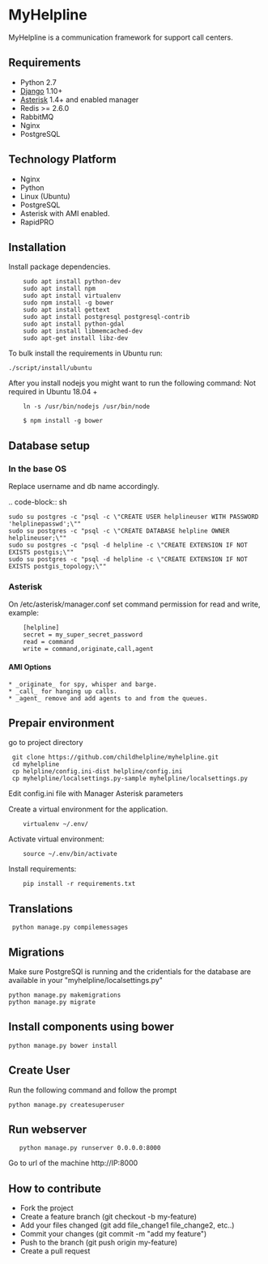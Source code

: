 # MyHelpline

MyHelpline is a communication framework for support call centers.

## Requirements

 * Python 2.7
 * [Django](http://djangoproject.com/) 1.10+
 * [Asterisk](http://www.asterisk.org) 1.4+ and enabled manager
 * Redis >= 2.6.0
 * RabbitMQ
 * Nginx
 * PostgreSQL

## Technology Platform
 * Nginx
 * Python
 * Linux (Ubuntu)
 * PostgreSQL
 * Asterisk with AMI enabled.
 * RapidPRO

## Installation

Install package dependencies.

```
    sudo apt install python-dev
    sudo apt install npm
    sudo apt install virtualenv
    sudo npm install -g bower
    sudo apt install gettext
    sudo apt install postgresql postgresql-contrib
    sudo apt install python-gdal
    sudo apt install libmemcached-dev
    sudo apt-get install libz-dev
```

To bulk install the requirements in Ubuntu run:

    ./script/install/ubuntu



After you install nodejs you might want to run the following command:
Not required in Ubuntu 18.04 +

```
    ln -s /usr/bin/nodejs /usr/bin/node
```

```
    $ npm install -g bower
```


## Database setup

### In the base OS

Replace username and db name accordingly.

.. code-block:: sh

    sudo su postgres -c "psql -c \"CREATE USER helplineuser WITH PASSWORD 'helplinepasswd';\""
    sudo su postgres -c "psql -c \"CREATE DATABASE helpline OWNER helplineuser;\""
    sudo su postgres -c "psql -d helpline -c \"CREATE EXTENSION IF NOT EXISTS postgis;\""
    sudo su postgres -c "psql -d helpline -c \"CREATE EXTENSION IF NOT EXISTS postgis_topology;\""



### Asterisk
On /etc/asterisk/manager.conf set command permission for read and write, example:

```
    [helpline]
    secret = my_super_secret_password
    read = command
    write = command,originate,call,agent
```

#### AMI Options
    * _originate_ for spy, whisper and barge.
    * _call_ for hanging up calls.
    * _agent_ remove and add agents to and from the queues.

##  Prepair environment

 go to project directory
 ```
  git clone https://github.com/childhelpline/myhelpline.git
  cd myhelpline
  cp helpline/config.ini-dist helpline/config.ini
  cp myhelpline/localsettings.py-sample myhelpline/localsettings.py
 ```
  Edit config.ini file with Manager Asterisk parameters

Create a virtual environment for the application.

```
    virtualenv ~/.env/
```

Activate virtual environment:

```
    source ~/.env/bin/activate
```

Install requirements:

```
    pip install -r requirements.txt
```

## Translations
 ```
  python manage.py compilemessages
 ```

## Migrations 
Make sure PostgreSQl is running and the cridentials for the  database are available in your "myhelpline/localsettings.py" 
```
python manage.py makemigrations
python manage.py migrate
   ```
## Install components using bower
 ```
 python manage.py bower install
 ```
 ## Create User
 Run the following command and follow the prompt
  ```
  python manage.py createsuperuser
  ```
 
## Run webserver
 ```
    python manage.py runserver 0.0.0.0:8000
 ```

Go to url of the machine http://IP:8000


## How to contribute

 * Fork the project
 * Create a feature branch (git checkout -b my-feature)
 * Add your files changed (git add file_change1 file_change2, etc..)
 * Commit your changes (git commit -m "add my feature")
 * Push to the branch (git push origin my-feature)
 * Create a pull request

